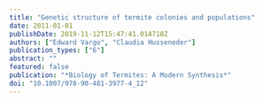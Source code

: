 ```yaml
---
title: "Genetic structure of termite colonies and populations"
date: 2011-01-01
publishDate: 2019-11-12T15:47:41.014718Z
authors: ["Edward Vargo", "Claudia Husseneder"]
publication_types: ["6"]
abstract: ""
featured: false
publication: "*Biology of Termites: A Modern Synthesis*"
doi: "10.1007/978-90-481-3977-4_12"
---
```


